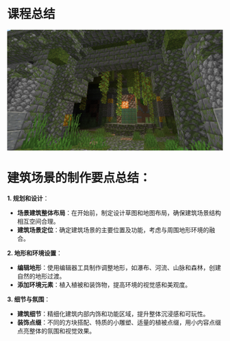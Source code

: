 # 课程总结

![图片包含 建筑, 草, 砖, 绿色 描述已自动生成](media/22070513c9db95c950d738d3dee91ff6.png)

# 建筑场景的制作要点总结：

**1. 规划和设计**：

- **场景建筑整体布局**：在开始前，制定设计草图和地图布局，确保建筑场景结构相互空间合理。
- **建筑场景定位**：确定建筑场景的主要位置及功能，考虑与周围地形环境的融合。

**2. 地形和环境设置**：

- **编辑地形**：使用编辑器工具制作调整地形，如瀑布、河流、山脉和森林，创建自然的地形过渡。
- **添加环境元素**：植入植被和装饰物，提高环境的视觉感和美观度。

**3. 细节与氛围**：

- **建筑细节**：精细化建筑内部内饰和功能区域，提升整体沉浸感和可玩性。
- **装饰点缀**：不同的方块搭配、特质的小雕塑、适量的植被点缀，用小内容点缀点亮整体的氛围和视觉效果。
